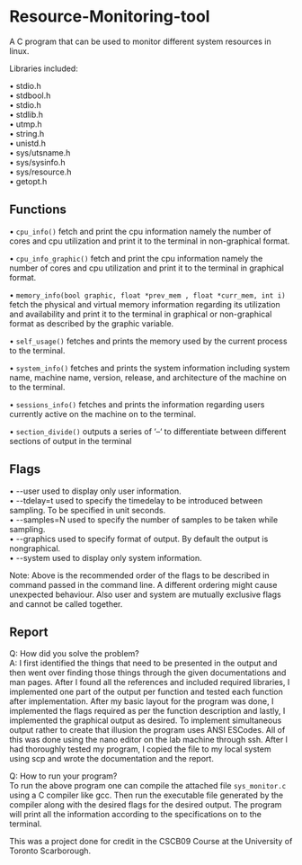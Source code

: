 # Resource-Monitoring-tool

A C program that can be used to monitor different system resources in linux.

Libraries included:

• stdio.h \
• stdbool.h \
• stdio.h \
• stdlib.h \
• utmp.h \
• string.h \
• unistd.h \
• sys/utsname.h \
• sys/sysinfo.h \
• sys/resource.h \
• getopt.h

## Functions

• `cpu_info()`
fetch and print the cpu information namely the number of cores and cpu utilization
and print it to the terminal in non-graphical format.

• `cpu_info_graphic()`
fetch and print the cpu information namely the number of cores and cpu utilization
and print it to the terminal in graphical format.

• `memory_info(bool graphic, float *prev_mem , float *curr_mem, int i)`
fetch the physical and virtual memory information regarding its utilization and
availability and print it to the terminal in graphical or non-graphical format as
described by the graphic variable.

• `self_usage()`
fetches and prints the memory used by the current process to the terminal.

• `system_info()`
fetches and prints the system information including system name, machine name,
version, release, and architecture of the machine on to the terminal.

• `sessions_info()`
fetches and prints the information regarding users currently active on the machine
on to the terminal.

• `section_divide()`
outputs a series of ‘–‘ to differentiate between different sections of output in the
terminal

## Flags

• --user used to display only user information. \
• --tdelay=t used to specify the timedelay to be introduced between sampling. To be specified in unit seconds. \
• --samples=N used to specify the number of samples to be taken while sampling. \
• --graphics used to specify format of output. By default the output is nongraphical. \
• --system used to display only system information.

Note: Above is the recommended order of the flags to be described in command passed in
the command line. A different ordering might cause unexpected behaviour. Also user and
system are mutually exclusive flags and cannot be called together.

## Report

Q: How did you solve the problem? \
A: I first identified the things that need to be presented in the output and then went over
finding those things through the given documentations and man pages. After I found all the references and included required libraries, I implemented one part of the output per
function and tested each function after implementation. After my basic layout for the
program was done, I implemented the flags required as per the function description and
lastly, I implemented the graphical output as desired. To implement simultaneous output
rather to create that illusion the program uses ANSI ESCodes. All of this was done using the
nano editor on the lab machine through ssh. After I had thoroughly tested my program, I
copied the file to my local system using scp and wrote the documentation and the report.

Q: How to run your program? \
To run the above program one can compile the attached file `sys_monitor.c` using a C
compiler like gcc. Then run the executable file generated by the compiler along with the
desired flags for the desired output. The program will print all the information according to
the specifications on to the terminal.

This was a project done for credit in the CSCB09 Course at the University of Toronto Scarborough.
